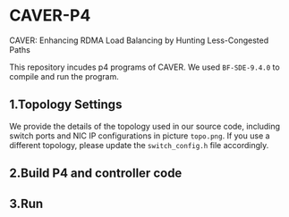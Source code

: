 # CAVER-P4
CAVER: Enhancing RDMA Load Balancing by Hunting Less-Congested Paths

This repository incudes p4 programs of CAVER. We used `BF-SDE-9.4.0` to compile and run the program.

## 1.Topology Settings
We provide the details of the topology used in our source code, including switch ports and NIC IP configurations in picture `topo.png`. 
If you use a different topology, please update the `switch_config.h` file accordingly.

## 2.Build P4 and controller code


## 3.Run
